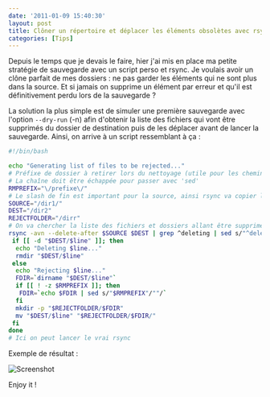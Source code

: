 ```yaml
---
date: '2011-01-09 15:40:30'
layout: post
title: Clôner un répertoire et déplacer les éléments obsolètes avec rsync
categories: [Tips]
---
```


Depuis le temps que je devais le faire, hier j'ai mis en place ma petite stratégie de sauvegarde avec un script perso et rsync. Je voulais avoir un clône parfait de mes dossiers : ne pas garder les éléments qui ne sont plus dans la source. Et si jamais on supprime un élément par erreur et qu'il est définitivement perdu lors de la sauvegarde ?

La solution la plus simple est de simuler une première sauvegarde avec l'option `--dry-run` (-n) afin d'obtenir la liste des fichiers qui vont être supprimés du dossier de destination puis de les déplacer avant de lancer la sauvegarde. Ainsi, on arrive à un script ressemblant à ça :

``` bash
#!/bin/bash

echo "Generating list of files to be rejected..."
# Préfixe de dossier à retirer lors du nettoyage (utile pour les chemins absolus)
# La chaîne doit être échappée pour passer avec 'sed'
RMPREFIX="\/prefixe\/"
# Le slash de fin est important pour la source, ainsi rsync va copier le contenu du dossier (au lieu du dossier lui-même)
SOURCE="/dir1/"
DEST="/dir2"
REJECTFOLDER="/dirr"
# On va chercher la liste des fichiers et dossiers allant être supprimés
rsync -avn --delete-after $SOURCE $DEST | grep ^deleting | sed s/"^deleting "/""/ | while read line; do
 if [[ -d "$DEST/$line" ]]; then
  echo "Deleting $line..."
  rmdir "$DEST/$line"
 else
  echo "Rejecting $line..."
  FDIR=`dirname "$DEST/$line"`
  if [[ ! -z $RMPREFIX ]]; then
   FDIR=`echo $FDIR | sed s/"$RMPREFIX"/""/`
  fi
  mkdir -p "$REJECTFOLDER/$FDIR"
  mv "$DEST/$line" "$REJECTFOLDER/$FDIR/"
 fi
done
# Ici on peut lancer le vrai rsync
```

Exemple de résultat :

![Screenshot](/images/2011/01/Screenshot-113-1.png)

Enjoy it !
